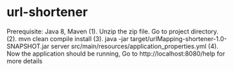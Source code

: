 # url-shortener
Prerequisite: Java 8, Maven 
(1). Unzip the zip file. Go to project directory.
(2). mvn clean compile install 
(3). java -jar target/urlMapping-shortener-1.0-SNAPSHOT.jar server src/main/resources/application_properties.yml 
(4). Now the application should be running, Go to http://localhost:8080/help for more details
